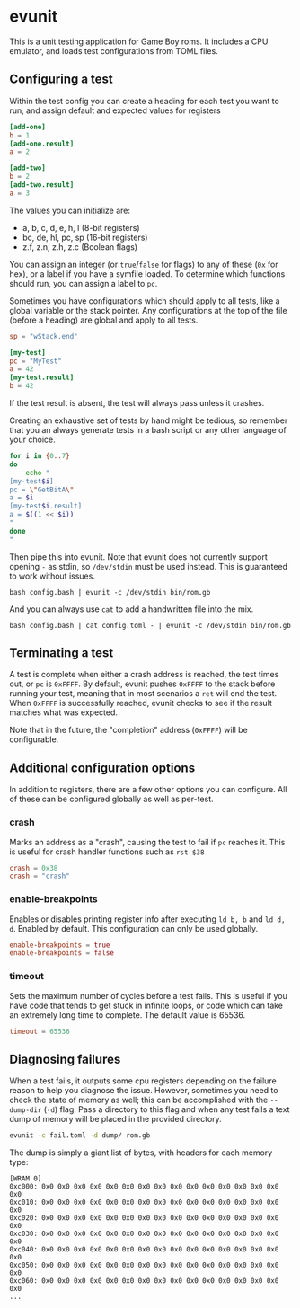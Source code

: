 # evunit

This is a unit testing application for Game Boy roms.
It includes a CPU emulator, and loads test configurations from TOML files.

## Configuring a test

Within the test config you can create a heading for each test you want to run, and assign default and expected values for registers

```toml
[add-one]
b = 1
[add-one.result]
a = 2

[add-two]
b = 2
[add-two.result]
a = 3
```

The values you can initialize are:
- a, b, c, d, e, h, l (8-bit registers)
- bc, de, hl, pc, sp (16-bit registers)
- z.f, z.n, z.h, z.c (Boolean flags)

You can assign an integer (or `true`/`false` for flags) to any of these (`0x` for hex), or a label if you have a symfile loaded.
To determine which functions should run, you can assign a label to `pc`.

Sometimes you have configurations which should apply to all tests, like a global variable or the stack pointer.
Any configurations at the top of the file (before a heading) are global and apply to all tests.

```toml
sp = "wStack.end"

[my-test]
pc = "MyTest"
a = 42
[my-test.result]
b = 42
```

If the test result is absent, the test will always pass unless it crashes.

Creating an exhaustive set of tests by hand might be tedious, so remember that you an always generate tests in a bash script or any other language of your choice.

```bash
for i in {0..7}
do
	echo "
[my-test$i]
pc = \"GetBitA\"
a = $i
[my-test$i.result]
a = $((1 << $i))
"
done
"
```

Then pipe this into evunit.
Note that evunit does not currently support opening `-` as stdin, so `/dev/stdin` must be used instead.
This is guaranteed to work without issues.

```
bash config.bash | evunit -c /dev/stdin bin/rom.gb
```

And you can always use `cat` to add a handwritten file into the mix.

```
bash config.bash | cat config.toml - | evunit -c /dev/stdin bin/rom.gb
```

## Terminating a test

A test is complete when either a crash address is reached, the test times out, or `pc` is `0xFFFF`.
By default, evunit pushes `0xFFFF` to the stack before running your test, meaning that in most scenarios a `ret` will end the test.
When `0xFFFF` is successfully reached, evunit checks to see if the result matches what was expected.

Note that in the future, the "completion" address (`0xFFFF`) will be configurable.

## Additional configuration options

In addition to registers, there are a few other options you can configure.
All of these can be configured globally as well as per-test.

### crash

Marks an address as a "crash", causing the test to fail if `pc` reaches it.
This is useful for crash handler functions such as `rst $38`

```toml
crash = 0x38
crash = "crash"
```

### enable-breakpoints

Enables or disables printing register info after executing `ld b, b` and `ld d, d`.
Enabled by default.
This configuration can only be used globally.

```toml
enable-breakpoints = true
enable-breakpoints = false
```

### timeout

Sets the maximum number of cycles before a test fails.
This is useful if you have code that tends to get stuck in infinite loops, or code which can take an extremely long time to complete.
The default value is 65536.

```toml
timeout = 65536
```

## Diagnosing failures

When a test fails, it outputs some cpu registers depending on the failure reason to help you diagnose the issue.
However, sometimes you need to check the state of memory as well; this can be accomplished with the `--dump-dir` (`-d`) flag.
Pass a directory to this flag and when any test fails a text dump of memory will be placed in the provided directory.

```bash
evunit -c fail.toml -d dump/ rom.gb
```

The dump is simply a giant list of bytes, with headers for each memory type:

```
[WRAM 0]
0xc000: 0x0 0x0 0x0 0x0 0x0 0x0 0x0 0x0 0x0 0x0 0x0 0x0 0x0 0x0 0x0 0x0
0xc010: 0x0 0x0 0x0 0x0 0x0 0x0 0x0 0x0 0x0 0x0 0x0 0x0 0x0 0x0 0x0 0x0
0xc020: 0x0 0x0 0x0 0x0 0x0 0x0 0x0 0x0 0x0 0x0 0x0 0x0 0x0 0x0 0x0 0x0
0xc030: 0x0 0x0 0x0 0x0 0x0 0x0 0x0 0x0 0x0 0x0 0x0 0x0 0x0 0x0 0x0 0x0
0xc040: 0x0 0x0 0x0 0x0 0x0 0x0 0x0 0x0 0x0 0x0 0x0 0x0 0x0 0x0 0x0 0x0
0xc050: 0x0 0x0 0x0 0x0 0x0 0x0 0x0 0x0 0x0 0x0 0x0 0x0 0x0 0x0 0x0 0x0
0xc060: 0x0 0x0 0x0 0x0 0x0 0x0 0x0 0x0 0x0 0x0 0x0 0x0 0x0 0x0 0x0 0x0
...
```
